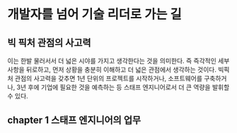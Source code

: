 # 개발자를 넘어 기술 리더로 가는 길

## 빅 픽처 관점의 사고력
이는 한발 물러서서 더 넓은 시야를 가지고 생각한다는 것을 의미한다. 즉 즉각적인 세부사항을 뒤로하고, 먼저 상황을 충분히 이해하고 
더 넓은 관점에서 생각하는 것이다. 빅픽처 관점의 사고력을 갖추면 1년 단위의 프로젝트를 시작하거나, 소프트웨어를 구축하거나, 3년 후에 기업에 필요한 것을 예측하는 등
스태프 엔지니어로서 더 큰 역량을 발휘할 수 있다.

## chapter 1 스태프 엔지니어의 업무

